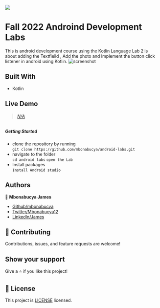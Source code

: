 ![](https://img.shields.io/badge/Lab-2-violet)

# Fall 2022 Androind Development Labs

This is android development course using the Kotlin Language
Lab 2 is about adding the Textfieild , Add the photo and Implement the button click listener in android using Kotlin.
![screenshot](./app/src/res/drawable/file.png)

## Built With

- Kotlin


## Live Demo

> ###### [N/A]()

##### Getting Started

- clone the repository by running\
   `git clone https://github.com/mbonabucya/android-labs.git`
- navigate to the folder\
   `cd android labs`
   `open the Lab`
- Install packages\
   `Install Android studio`


## Authors

👤 **Mbonabucya James**

- [Github/mbonabucya](https://github.com/mbonabucya)
- [Twitter/Mbonabucya12](https://twitter.com/Mbonabucya12)
- [LinkedIn/James](https://www.linkedin.com/in/james-mbonabucya)

## :handshake: Contributing

Contributions, issues, and feature requests are welcome!

## Show your support

Give a :star:️ if you like this project!

## :memo: License

This project is [LICENSE](./LICENSE) licensed.
